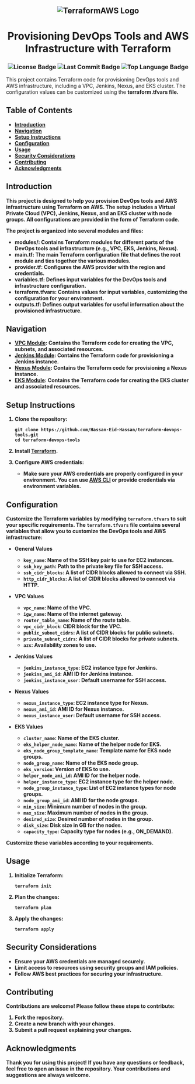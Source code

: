 <h2 align="center">
    <img src="https://media.licdn.com/dms/image/C4D12AQF3BC5EsIE_GQ/article-cover_image-shrink_720_1280/0/1604378518742?e=2147483647&v=beta&t=Pg5h7Dai90apcfagvy1N_IOj54p_S9hnMny3-R50NhA" alt="TerraformAWS Logo">
</h2>
<p align="center">
    <h1 align="center">Provisioning DevOps Tools and AWS Infrastructure with Terraform</h1>
</p>
<h3 align="center">
    <img src="https://img.shields.io/github/license/Hassan-Eid-Hassan/terraform-devops-tools?logoColor=white&label=License&color=F44336" alt="License Badge">
    <img src="https://img.shields.io/github/last-commit/Hassan-Eid-Hassan/terraform-devops-tools?style=flat&logo=git&logoColor=white&color=FFFFFF" alt="Last Commit Badge">
    <img src="https://img.shields.io/github/languages/top/Hassan-Eid-Hassan/terraform-devops-tools?style=flat&color=000000" alt="Top Language Badge">
</h3>

<p align="left">
    This project contains Terraform code for provisioning DevOps tools and AWS infrastructure, including a VPC, Jenkins, Nexus, and EKS cluster. The configuration values can be customized using the <strong>terraform.tfvars<strong> file. 
</p>


## Table of Contents

- [Introduction](#introduction)
- [Navigation](#navigation)
- [Setup Instructions](#setup-instructions)
- [Configuration](#configuration)
- [Usage](#usage)
- [Security Considerations](#security-considerations)
- [Contributing](#contributing)
- [Acknowledgments](#acknowledgments)

## Introduction

This project is designed to help you provision DevOps tools and AWS infrastructure using Terraform on AWS. The setup includes a Virtual Private Cloud (VPC), Jenkins, Nexus, and an EKS cluster with node groups. All configurations are provided in the form of Terraform code.

The project is organized into several modules and files:

- modules/: Contains Terraform modules for different parts of the DevOps tools and infrastructure (e.g., VPC, EKS, Jenkins, Nexus).
- main.tf: The main Terraform configuration file that defines the root module and ties together the various modules.
- provider.tf: Configures the AWS provider with the region and credentials.
- variables.tf: Defines input variables for the DevOps tools and infrastructure configuration.
- terraform.tfvars: Contains values for input variables, customizing the configuration for your environment.
- outputs.tf: Defines output variables for useful information about the provisioned infrastructure.

## Navigation

- **[VPC Module](modules/vpc)**: Contains the Terraform code for creating the VPC, subnets, and associated resources.
- **[Jenkins Module](modules/jenkins)**: Contains the Terraform code for provisioning a Jenkins instance.
- **[Nexus Module](modules/nexus)**: Contains the Terraform code for provisioning a Nexus instance.
- **[EKS Module](modules/eks)**: Contains the Terraform code for creating the EKS cluster and associated resources.

## Setup Instructions

1. Clone the repository:
    ```shell
    git clone https://github.com/Hassan-Eid-Hassan/terraform-devops-tools.git
    cd terraform-devops-tools
    ```

2. Install [Terraform](https://learn.hashicorp.com/tutorials/terraform/install-cli).

3. Configure AWS credentials:
    - Make sure your AWS credentials are properly configured in your environment. You can use [AWS CLI](https://aws.amazon.com/cli/) or provide credentials via environment variables.

## Configuration

Customize the Terraform variables by modifying `terraform.tfvars` to suit your specific requirements. The `terraform.tfvars` file contains several variables that allow you to customize the DevOps tools and AWS infrastructure:

- **General Values**
    - `key_name`: Name of the SSH key pair to use for EC2 instances.
    - `ssh_key_path`: Path to the private key file for SSH access.
    - `ssh_cidr_blocks`: A list of CIDR blocks allowed to connect via SSH.
    - `http_cidr_blocks`: A list of CIDR blocks allowed to connect via HTTP.

- **VPC Values**
    - `vpc_name`: Name of the VPC.
    - `igw_name`: Name of the internet gateway.
    - `router_table_name`: Name of the route table.
    - `vpc_cidr_block`: CIDR block for the VPC.
    - `public_subnet_cidrs`: A list of CIDR blocks for public subnets.
    - `private_subnet_cidrs`: A list of CIDR blocks for private subnets.
    - `azs`: Availability zones to use.

- **Jenkins Values**
    - `jenkins_instance_type`: EC2 instance type for Jenkins.
    - `jenkins_ami_id`: AMI ID for Jenkins instance.
    - `jenkins_instance_user`: Default username for SSH access.

- **Nexus Values**
    - `nexus_instance_type`: EC2 instance type for Nexus.
    - `nexus_ami_id`: AMI ID for Nexus instance.
    - `nexus_instance_user`: Default username for SSH access.

- **EKS Values**
    - `cluster_name`: Name of the EKS cluster.
    - `eks_helper_node_name`: Name of the helper node for EKS.
    - `eks_node_group_template_name`: Template name for EKS node groups.
    - `node_group_name`: Name of the EKS node group.
    - `eks_version`: Version of EKS to use.
    - `helper_node_ami_id`: AMI ID for the helper node.
    - `helper_instance_type`: EC2 instance type for the helper node.
    - `node_group_instance_type`: List of EC2 instance types for node groups.
    - `node_group_ami_id`: AMI ID for the node groups.
    - `min_size`: Minimum number of nodes in the group.
    - `max_size`: Maximum number of nodes in the group.
    - `desired_size`: Desired number of nodes in the group.
    - `disk_size`: Disk size in GB for the nodes.
    - `capacity_type`: Capacity type for nodes (e.g., ON_DEMAND).

Customize these variables according to your requirements.

## Usage

1. Initialize Terraform:
    ```shell
    terraform init
    ```

2. Plan the changes:
    ```shell
    terraform plan
    ```

3. Apply the changes:
    ```shell
    terraform apply
    ```

## Security Considerations

- Ensure your AWS credentials are managed securely.
- Limit access to resources using security groups and IAM policies.
- Follow AWS best practices for securing your infrastructure.

## Contributing

Contributions are welcome! Please follow these steps to contribute:

1. Fork the repository.
2. Create a new branch with your changes.
3. Submit a pull request explaining your changes.

## Acknowledgments

Thank you for using this project! If you have any questions or feedback, feel free to open an issue in the repository. Your contributions and suggestions are always welcome.